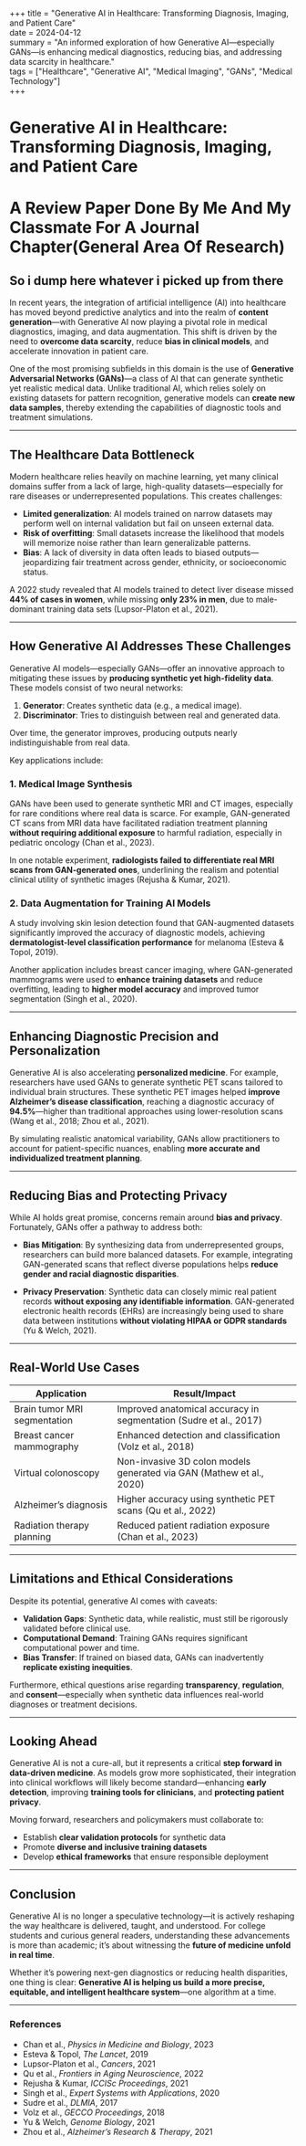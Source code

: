 +++
title = "Generative AI in Healthcare: Transforming Diagnosis, Imaging, and Patient Care"  
date = 2024-04-12  
summary = "An informed exploration of how Generative AI—especially GANs—is enhancing medical diagnostics, reducing bias, and addressing data scarcity in healthcare."  
tags = ["Healthcare", "Generative AI", "Medical Imaging", "GANs", "Medical Technology"]  
+++

# Generative AI in Healthcare: Transforming Diagnosis, Imaging, and Patient Care
# A Review Paper Done By Me And My Classmate For A Journal Chapter(General Area Of Research)
## So i dump here whatever i picked up from there

In recent years, the integration of artificial intelligence (AI) into healthcare has moved beyond predictive analytics and into the realm of **content generation**—with Generative AI now playing a pivotal role in medical diagnostics, imaging, and data augmentation. This shift is driven by the need to **overcome data scarcity**, reduce **bias in clinical models**, and accelerate innovation in patient care.

One of the most promising subfields in this domain is the use of **Generative Adversarial Networks (GANs)**—a class of AI that can generate synthetic yet realistic medical data. Unlike traditional AI, which relies solely on existing datasets for pattern recognition, generative models can **create new data samples**, thereby extending the capabilities of diagnostic tools and treatment simulations.

---

## The Healthcare Data Bottleneck

Modern healthcare relies heavily on machine learning, yet many clinical domains suffer from a lack of large, high-quality datasets—especially for rare diseases or underrepresented populations. This creates challenges:

- **Limited generalization**: AI models trained on narrow datasets may perform well on internal validation but fail on unseen external data.
- **Risk of overfitting**: Small datasets increase the likelihood that models will memorize noise rather than learn generalizable patterns.
- **Bias**: A lack of diversity in data often leads to biased outputs—jeopardizing fair treatment across gender, ethnicity, or socioeconomic status.

A 2022 study revealed that AI models trained to detect liver disease missed **44% of cases in women**, while missing **only 23% in men**, due to male-dominant training data sets (Lupsor-Platon et al., 2021).

---

## How Generative AI Addresses These Challenges

Generative AI models—especially GANs—offer an innovative approach to mitigating these issues by **producing synthetic yet high-fidelity data**. These models consist of two neural networks:

1. **Generator**: Creates synthetic data (e.g., a medical image).
2. **Discriminator**: Tries to distinguish between real and generated data.

Over time, the generator improves, producing outputs nearly indistinguishable from real data.

Key applications include:

### 1. **Medical Image Synthesis**

GANs have been used to generate synthetic MRI and CT images, especially for rare conditions where real data is scarce. For example, GAN-generated CT scans from MRI data have facilitated radiation treatment planning **without requiring additional exposure** to harmful radiation, especially in pediatric oncology (Chan et al., 2023).

In one notable experiment, **radiologists failed to differentiate real MRI scans from GAN-generated ones**, underlining the realism and potential clinical utility of synthetic images (Rejusha & Kumar, 2021).

### 2. **Data Augmentation for Training AI Models**

A study involving skin lesion detection found that GAN-augmented datasets significantly improved the accuracy of diagnostic models, achieving **dermatologist-level classification performance** for melanoma (Esteva & Topol, 2019).

Another application includes breast cancer imaging, where GAN-generated mammograms were used to **enhance training datasets** and reduce overfitting, leading to **higher model accuracy** and improved tumor segmentation (Singh et al., 2020).

---

## Enhancing Diagnostic Precision and Personalization

Generative AI is also accelerating **personalized medicine**. For example, researchers have used GANs to generate synthetic PET scans tailored to individual brain structures. These synthetic PET images helped **improve Alzheimer’s disease classification**, reaching a diagnostic accuracy of **94.5%**—higher than traditional approaches using lower-resolution scans (Wang et al., 2018; Zhou et al., 2021).

By simulating realistic anatomical variability, GANs allow practitioners to account for patient-specific nuances, enabling **more accurate and individualized treatment planning**.

---

## Reducing Bias and Protecting Privacy

While AI holds great promise, concerns remain around **bias and privacy**. Fortunately, GANs offer a pathway to address both:

- **Bias Mitigation**: By synthesizing data from underrepresented groups, researchers can build more balanced datasets. For example, integrating GAN-generated scans that reflect diverse populations helps **reduce gender and racial diagnostic disparities**.
  
- **Privacy Preservation**: Synthetic data can closely mimic real patient records **without exposing any identifiable information**. GAN-generated electronic health records (EHRs) are increasingly being used to share data between institutions **without violating HIPAA or GDPR standards** (Yu & Welch, 2021).

---

## Real-World Use Cases

| Application                        | Result/Impact                                                                 |
|------------------------------------|-------------------------------------------------------------------------------|
| Brain tumor MRI segmentation       | Improved anatomical accuracy in segmentation (Sudre et al., 2017)            |
| Breast cancer mammography          | Enhanced detection and classification (Volz et al., 2018)                    |
| Virtual colonoscopy                | Non-invasive 3D colon models generated via GAN (Mathew et al., 2020)         |
| Alzheimer’s diagnosis              | Higher accuracy using synthetic PET scans (Qu et al., 2022)                  |
| Radiation therapy planning         | Reduced patient radiation exposure (Chan et al., 2023)                       |

---

## Limitations and Ethical Considerations

Despite its potential, generative AI comes with caveats:

- **Validation Gaps**: Synthetic data, while realistic, must still be rigorously validated before clinical use.
- **Computational Demand**: Training GANs requires significant computational power and time.
- **Bias Transfer**: If trained on biased data, GANs can inadvertently **replicate existing inequities**.

Furthermore, ethical questions arise regarding **transparency**, **regulation**, and **consent**—especially when synthetic data influences real-world diagnoses or treatment decisions.

---

## Looking Ahead

Generative AI is not a cure-all, but it represents a critical **step forward in data-driven medicine**. As models grow more sophisticated, their integration into clinical workflows will likely become standard—enhancing **early detection**, improving **training tools for clinicians**, and **protecting patient privacy**.

Moving forward, researchers and policymakers must collaborate to:

- Establish **clear validation protocols** for synthetic data
- Promote **diverse and inclusive training datasets**
- Develop **ethical frameworks** that ensure responsible deployment

---

## Conclusion

Generative AI is no longer a speculative technology—it is actively reshaping the way healthcare is delivered, taught, and understood. For college students and curious general readers, understanding these advancements is more than academic; it’s about witnessing the **future of medicine unfold in real time**.

Whether it’s powering next-gen diagnostics or reducing health disparities, one thing is clear: **Generative AI is helping us build a more precise, equitable, and intelligent healthcare system**—one algorithm at a time.

---

### References

- Chan et al., *Physics in Medicine and Biology*, 2023  
- Esteva & Topol, *The Lancet*, 2019  
- Lupsor-Platon et al., *Cancers*, 2021  
- Qu et al., *Frontiers in Aging Neuroscience*, 2022  
- Rejusha & Kumar, *ICCISc Proceedings*, 2021  
- Singh et al., *Expert Systems with Applications*, 2020  
- Sudre et al., *DLMIA*, 2017  
- Volz et al., *GECCO Proceedings*, 2018  
- Yu & Welch, *Genome Biology*, 2021  
- Zhou et al., *Alzheimer’s Research & Therapy*, 2021  

